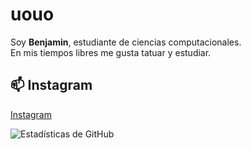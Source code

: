 # uouo  
Soy **Benjamin**, estudiante de ciencias computacionales.  
En mis tiempos libres me gusta tatuar y estudiar.  

## 📫 Instagram  
[Instagram]([https://linkedin.com/in/juan-dev](https://www.instagram.com/benjamin_padilla__/?next=%2F))  

![Estadísticas de GitHub](https://github-readme-stats.vercel.app/api?username=benjamejia&show_icons=true&theme=radical)

